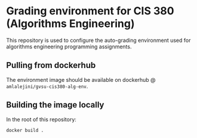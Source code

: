 # Grading environment for CIS 380 (Algorithms Engineering)

This repository is used to configure the auto-grading environment used for algorithms engineering programming assignments.

## Pulling from dockerhub

The environment image should be available on dockerhub @ `amlalejini/gvsu-cis380-alg-env`.

## Building the image locally

In the root of this repository:

```
docker build .
```